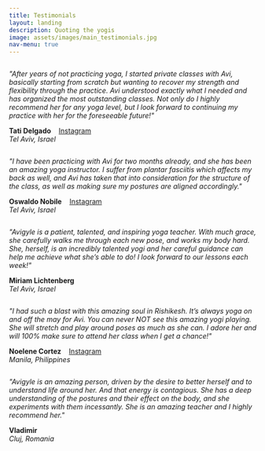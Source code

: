 ```yaml
---
title: Testimonials
layout: landing
description: Quoting the yogis
image: assets/images/main_testimonials.jpg
nav-menu: true
---
```


<!-- Main -->
<div id="main">

<!-- INTRO, TURNED OFF:
<section id="one">
	<div class="inner">
		<header class="major">
			<h2>Sed amet aliquam</h2>
		</header>
		<p>"Nullam et orci eu lorem consequat tincidunt vivamus et sagittis magna sed nunc rhoncus condimentum sem. In efficitur ligula tate urna. Maecenas massa vel lacinia pellentesque lorem ipsum dolor. Nullam et orci eu lorem consequat tincidunt. Vivamus et sagittis libero. Nullam et orci eu lorem consequat tincidunt vivamus et sagittis magna sed nunc rhoncus condimentum sem. In efficitur ligula tate urna."</p>
	</div>
</section> -->

<!-- Two -->
<section id="two" class="spotlights">
	<section>
		<a href="https://www.instagram.com/tatidelgador/" class="image">
			<img src="{% link assets/images/testimonials_tati.jpeg %}" alt="" data-position="25% 25%" />
		</a>
		<div class="content">
			<div class="inner">
				<p><i>"After years of not practicing yoga, I started private classes with Avi, basically starting from scratch but wanting to recover my strength and flexibility through the practice. Avi understood exactly what I needed and has organized the most outstanding classes. Not only do I highly recommend her for any yoga level, but I look forward to continuing my practice with her for the foreseeable future!"</i></p>
				<p style="text-align:left"><b>Tati Delgado</b>&nbsp;&nbsp;&nbsp;&nbsp;<a href="https://www.instagram.com/tatidelgador/" class="icon fa-instagram"><span class="label">Instagram</span></a>
				<br /><i>Tel Aviv, Israel</i></p>
				<!-- <ul class="actions">
					<li><a href="generic.html" class="button">Learn more</a></li>
				</ul> -->
			</div>
		</div>
	</section>
	<section>
		<a href="https://www.instagram.com/oswaldmachine/" class="image">
			<img src="{% link assets/images/testimonials_oswaldo.jpeg %}" alt="" data-position="25% 25%" />
		</a>
		<div class="content">
			<div class="inner">
				<p><i>"I have been practicing with Avi for two months already, and she has been an amazing yoga instructor. I suffer from plantar fasciitis which affects my back as well, and Avi has taken that into consideration for the structure of the class, as well as making sure my postures are aligned accordingly."</i></p>
				<p style="text-align:left"><b>Oswaldo Nobile</b>&nbsp;&nbsp;&nbsp;&nbsp;<a href="https://www.instagram.com/oswaldmachine/" class="icon fa-instagram"><span class="label">Instagram</span></a>
				<br /><i>Tel Aviv, Israel</i></p>
				<!-- <ul class="actions">
					<li><a href="generic.html" class="button">Learn more</a></li>
				</ul> -->
			</div>
		</div>
	</section>
	<section>
		<a class="image">
			<img src="{% link assets/images/testimonials_miriam.JPG %}" alt="" data-position="center center" />
		</a>
		<div class="content">
			<div class="inner">
				<p><i>"Avigyle is a patient, talented, and inspiring yoga teacher. With much grace, she carefully walks me through each new pose, and works my body hard. She, herself, is an incredibly talented yogi and her careful guidance can help me achieve what she’s able to do! I look forward to our lessons each week!"</i></p>
				<p style="text-align:left"><b>Miriam Lichtenberg</b>
				<br /><i>Tel Aviv, Israel</i></p>
				<!-- <ul class="actions">
					<li><a href="generic.html" class="button">Learn more</a></li>
				</ul> -->
			</div>
		</div>
	</section>
	<section>
		<a href="https://www.instagram.com/noellecrtz/" class="image">
			<img src="{% link assets/images/testimonials_noelle.jpg %}" alt="" data-position="top center" />
		</a>
		<div class="content">
			<div class="inner">
				<p><i>"I had such a blast with this amazing soul in Rishikesh. It’s always yoga on and off the may for Avi. You can never NOT see this amazing yogi playing. She will stretch and play around poses as much as she can. I adore her and will 100% make sure to attend her class when I get a chance!"</i></p>
				<p style="text-align:left"><b>Noelene Cortez</b>&nbsp;&nbsp;&nbsp;&nbsp;<a href="https://www.instagram.com/noellecrtz/" class="icon fa-instagram"><span class="label">Instagram</span></a>
				<br /><i>Manila, Philippines</i></p>
				<!-- <ul class="actions">
					<li><a href="generic.html" class="button">Learn more</a></li>
				</ul> -->
			</div>
		</div>
	</section>
	<section>
		<a class="image">
			<img src="{% link assets/images/testimonials_vladimir.jpg %}" alt="" data-position="25% 25%" />
		</a>
		<div class="content">
			<div class="inner">
				<p><i>"Avigyle is an amazing person, driven by the desire to better herself and to understand life around her. And that energy is contagious. She has a deep understanding of the postures and their effect on the body, and she experiments with them incessantly. She is an amazing teacher and I highly recommend her."</i></p>
				<p style="text-align:left"><b>Vladimir</b><br /><i>Cluj, Romania</i></p>
				<!-- <ul class="actions">
					<li><a href="generic.html" class="button">Learn more</a></li>
				</ul> -->
			</div>
		</div>
	</section>
</section>

<!-- Three -->
<!--
<section id="three">
	<div class="inner">
		<header class="major">
			<h2>Massa libero</h2>
		</header>
		<p>Nullam et orci eu lorem consequat tincidunt vivamus et sagittis libero. Mauris aliquet magna magna sed nunc rhoncus pharetra. Pellentesque condimentum sem. In efficitur ligula tate urna. Maecenas laoreet massa vel lacinia pellentesque lorem ipsum dolor. Nullam et orci eu lorem consequat tincidunt. Vivamus et sagittis libero. Mauris aliquet magna magna sed nunc rhoncus amet pharetra et feugiat tempus.</p>
				 <ul class="actions">
					<li><a href="generic.html" class="button">Learn more</a></li>
				</ul> 
	</div>
</section> -->

</div>
